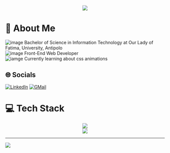 <h1 align="center">
    <img src="https://readme-typing-svg.herokuapp.com/?font=Righteous&size=35&center=true&vCenter=true&width=500&height=70&duration=4000&lines=Hello!+👋;+I'm+Kyle+Carmela+Odtohan!;" />
</h1>

# 💫 About Me
![image](https://img.icons8.com/?size=20&id=23318&format=png&color=000000) Bachelor of Science in Information Technology at Our Lady of Fatima, University, Antipolo
<br>![image](https://img.icons8.com/?size=20&id=7Smqb0yCJPhE&format=png&color=000000) Front-End Web Developer
<br>![iamge](https://img.icons8.com/?size=20&id=110287&format=png&color=000000) Currently learning about css animations<br>

## 🌐 Socials
[![LinkedIn](https://img.shields.io/badge/LinkedIn-%230077B5.svg?logo=linkedin&logoColor=white)](https://linkedin.com/in/Kyle-Carmela-Odtohan) 
[![GMail](https://img.shields.io/badge/GMail-%23FFFFFF.svg?logo=gmail&logoColor)](mailto:kylecarmela.odtohan@gmail.com) 

# 💻 Tech Stack
<div align="center">
    <img src="https://skillicons.dev/icons?i=html,css,javascript,nextjs,php,materialui,bootstrap,react,figma,webflow" /><br>
    <img src="https://skillicons.dev/icons?i=postman,vscode,github,ubuntu,mysql,vercel,regex" /><br>
</div>

---
[![](https://visitcount.itsvg.in/api?id=Sucreii&icon=0&color=0)](https://visitcount.itsvg.in)

<!-- Proudly created with GPRM ( https://gprm.itsvg.in ) -->
